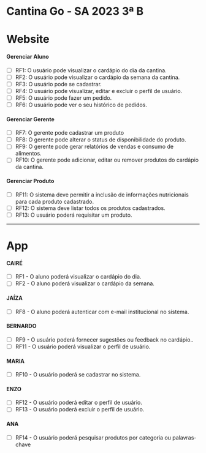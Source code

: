 # Cantina Go - SA 2023 3ª B

# Website

<h4> Gerenciar Aluno </h4>

- [ ] RF1: O usuário pode visualizar o cardápio do dia da cantina.
- [ ] RF2: O usuário pode visualizar o cardápio da semana da cantina.
- [ ] RF3: O usuário pode se cadastrar. 
- [ ] RF4: O usuário pode visualizar, editar e excluir o perfil de usuário.
- [ ] RF5: O usuário pode fazer um pedido.
- [ ] RF6: O usuário pode ver o seu histórico de pedidos.
      
<h4> Gerenciar Gerente </h4>

- [ ] RF7: O gerente pode cadastrar um produto
- [ ] RF8: O gerente pode alterar o status de disponibilidade do produto.
- [ ] RF9: O gerente pode gerar relatórios de vendas e consumo de alimentos.
- [ ] RF10: O gerente pode adicionar, editar ou remover produtos do cardápio da cantina.

<h4> Gerenciar Produto </h4>

- [ ] RF11: O sistema deve permitir a inclusão de informações nutricionais para cada produto cadastrado.
- [ ] RF12: O sistema deve listar todos os produtos cadastrados.
- [ ] RF13: O usuário poderá requisitar um produto.

-----

# App

<h4> CAIRÉ  </h4>

- [ ] RF1 - O aluno poderá visualizar o cardápio do dia.
- [ ] RF2 - O aluno poderá visualizar o cardápio da semana.
      
<h4> JAÍZA </h4>

- [ ] RF8 - O aluno poderá autenticar com e-mail institucional no sistema.

<h4> BERNARDO </h4>

- [ ] RF9 - O usuário poderá fornecer sugestões ou feedback no cardápio..
- [ ] RF11 - O usuário poderá visualizar o perfil de usuário.
      
<h4> MARIA </h4>

- [ ] RF10 - O usuário poderá se cadastrar no sistema.

<h4> ENZO </h4>

- [ ] RF12 - O usuário poderá editar o perfil de usuário.
- [ ] RF13 - O usuário poderá excluir o perfil de usuário.

<h4> ANA </h4>

- [ ] RF14 - O usuário poderá pesquisar produtos por categoria ou palavras-chave
